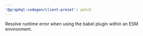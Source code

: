 ```yaml
---
'@graphql-codegen/client-preset': patch
---
```


Resolve runtime error when using the babel plugin within an ESM environment.
